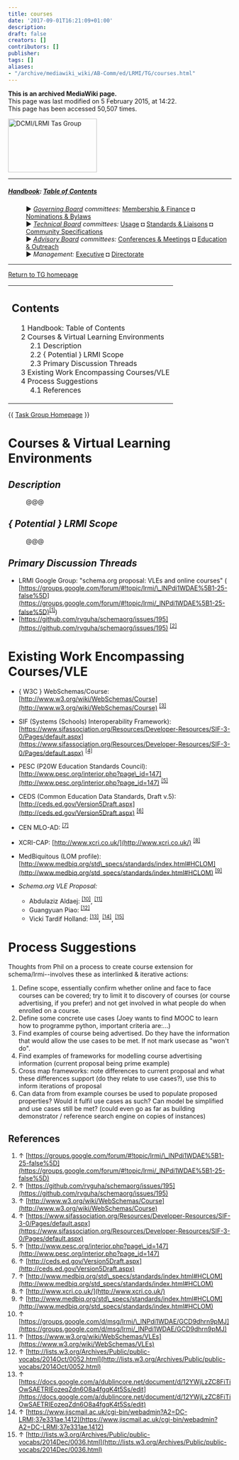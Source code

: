 ```yaml
---
title: courses
date: '2017-09-01T16:21:09+01:00'
description: 
draft: false
creators: []
contributors: []
publisher: 
tags: []
aliases:
- "/archive/mediawiki_wiki/AB-Comm/ed/LRMI/TG/courses.html"
---
```


 **This is an archived MediaWiki page.**  
This page was last modified on 5 February 2015, at 14:22.  
This page has been accessed 50,507 times.

[<img alt="DCMI/LRMI Tas Group" src="/archive/mediawiki_wiki/images/DC-LRMI_TG.png" width="200" height="121">](/archive/mediawiki_wiki/images/DC-LRMI_TG.png "DCMI/LRMI Tas Group")

* * *

##### [Handbook](/archive/mediawiki_wiki/DCMI_Handbook "DCMI Handbook"): [Table of Contents](/archive/mediawiki_wiki/DCMI_Handbook/ "DCMI Handbook") 
<dl>
<dd> ► <i><a href="/archive/mediawiki_wiki/DCMI_Governing_Board" title="DCMI Governing Board">Governing Board</a> committees:</i> <a href="/archive/mediawiki_wiki/DCMI_Governing_Board/finance" title="DCMI Governing Board/finance">Membership &amp; Finance</a> ◘ <a href="/archive/mediawiki_wiki/DCMI_Governing_Board/nominations" title="DCMI Governing Board/nominations">Nominations &amp; Bylaws</a> 
</dd>
<dd> ► <i><a href="/archive/mediawiki_wiki/DCMI_Technical_Board" title="DCMI Technical Board">Technical Board</a> committees:</i> <a href="/archive/mediawiki_wiki/DCMI_Technical_Board/usage" title="DCMI Technical Board/usage">Usage</a> ◘ <a href="/archive/mediawiki_wiki/DCMI_Technical_Board/standards" title="DCMI Technical Board/standards">Standards &amp; Liaisons</a> ◘ <a href="/archive/mediawiki_wiki/DCMI_Technical_Board/specifications" title="DCMI Technical Board/specifications">Community Specifications</a>
</dd>
<dd> ► <i><a href="/archive/mediawiki_wiki/DCMI_Advisory_Board" title="DCMI Advisory Board">Advisory Board</a> committees:</i> <a href="/archive/mediawiki_wiki/DCMI_Advisory_Board/meetings" title="DCMI Advisory Board/meetings">Conferences &amp; Meetings</a> ◘ <a href="/archive/mediawiki_wiki/DCMI_Advisory_Board/documentation" title="DCMI Advisory Board/documentation">Education &amp; Outreach</a>
</dd>
<dd> ► <i>Management:</i> <a href="/archive/mediawiki_wiki/Exec_Committee" title="Exec Committee">Executive</a> ◘ <a href="/archive/mediawiki_wiki/Exec_Committee/directorate" title="Exec Committee/directorate">Directorate</a>
</dd>
</dl>

* * *

[Return to TG homepage](/archive/mediawiki_wiki/AB-Comm/ed/LRMI/TG "AB-Comm/ed/LRMI/TG")

<table id="toc" class="toc">
  <tr>
    <td>
      <div id="toctitle">
        <h2>Contents</h2>
      </div>
      <ul>
        <li class="toclevel-1"><a href="#Handbook:_Table_of_Contents"><span class="tocnumber">1</span> <span class="toctext">Handbook: Table of Contents</span></a></li>
        <li class="toclevel-1 tocsection-1">
          <a href="#Courses_.26_Virtual_Learning_Environments"><span class="tocnumber">2</span> <span class="toctext">Courses &amp; Virtual Learning Environments</span></a>
          <ul>
            <li class="toclevel-2 tocsection-2"><a href="#Description"><span class="tocnumber">2.1</span> <span class="toctext">Description</span></a></li>
            <li class="toclevel-2 tocsection-3"><a href="#.7B_Potential_.7D_LRMI_Scope"><span class="tocnumber">2.2</span> <span class="toctext">{ Potential } LRMI Scope</span></a></li>
            <li class="toclevel-2 tocsection-4"><a href="#Primary_Discussion_Threads"><span class="tocnumber">2.3</span> <span class="toctext">Primary Discussion Threads</span></a></li>
          </ul>
        </li>
        <li class="toclevel-1 tocsection-5"><a href="#Existing_Work_Encompassing_Courses.2FVLE"><span class="tocnumber">3</span> <span class="toctext">Existing Work Encompassing Courses/VLE</span></a></li>
        <li class="toclevel-1 tocsection-6">
          <a href="#Process_Suggestions"><span class="tocnumber">4</span> <span class="toctext">Process Suggestions</span></a>
          <ul>
            <li class="toclevel-2 tocsection-7"><a href="#References"><span class="tocnumber">4.1</span> <span class="toctext">References</span></a></li>
          </ul>
        </li>
      </ul>
    </td>
  </tr>
</table>


{{ [Task Group Homepage](/archive/mediawiki_wiki/AB-Comm/ed/LRMI/TG "AB-Comm/ed/LRMI/TG") }}

# Courses & Virtual Learning Environments 

## _Description_ 
<dl><dd> @@@
</dd></dl>

## _{ Potential } LRMI Scope_ 
<dl><dd> @@@
</dd></dl>

## _Primary Discussion Threads_ 

- LRMI Google Group: "schema.org proposal: VLEs and online courses" ( [https://groups.google.com/forum/#!topic/lrmi/\_lNPdi1WDAE%5B1-25-false%5D](https://groups.google.com/forum/#!topic/lrmi/_lNPdi1WDAE%5B1-25-false%5D)<sup id="cite_ref-0" class="reference"><a href="#cite_note-0">[1]</a></sup>)
- [https://github.com/rvguha/schemaorg/issues/195](https://github.com/rvguha/schemaorg/issues/195) <sup id="cite_ref-1" class="reference"><a href="#cite_note-1">[2]</a></sup>

# Existing Work Encompassing Courses/VLE 

- { W3C } WebSchemas/Course: [http://www.w3.org/wiki/WebSchemas/Course](http://www.w3.org/wiki/WebSchemas/Course) <sup id="cite_ref-2" class="reference"><a href="#cite_note-2">[3]</a></sup>
- SIF (Systems (Schools) Interoperability Framework): [https://www.sifassociation.org/Resources/Developer-Resources/SIF-3-0/Pages/default.aspx](https://www.sifassociation.org/Resources/Developer-Resources/SIF-3-0/Pages/default.aspx) <sup id="cite_ref-3" class="reference"><a href="#cite_note-3">[4]</a></sup>
- PESC (P20W Education Standards Council): [http://www.pesc.org/interior.php?page\_id=147](http://www.pesc.org/interior.php?page_id=147) <sup id="cite_ref-4" class="reference"><a href="#cite_note-4">[5]</a></sup>
- CEDS (Common Education Data Standards, Draft v.5): [http://ceds.ed.gov/Version5Draft.aspx](http://ceds.ed.gov/Version5Draft.aspx) <sup id="cite_ref-5" class="reference"><a href="#cite_note-5">[6]</a></sup>
- CEN MLO-AD: <sup id="cite_ref-6" class="reference"><a href="#cite_note-6">[7]</a></sup>
- XCRI-CAP: [http://www.xcri.co.uk/](http://www.xcri.co.uk/) <sup id="cite_ref-7" class="reference"><a href="#cite_note-7">[8]</a></sup>
- MedBiquitous (LOM profile): [http://www.medbiq.org/std\_specs/standards/index.html#HCLOM](http://www.medbiq.org/std_specs/standards/index.html#HCLOM) <sup id="cite_ref-8" class="reference"><a href="#cite_note-8">[9]</a></sup>

- _Schema.org VLE Proposal:_
  - Abdulaziz Aldaej: <sup id="cite_ref-9" class="reference"><a href="#cite_note-9">[10]</a></sup>, <sup id="cite_ref-10" class="reference"><a href="#cite_note-10">[11]</a></sup>
  - Guangyuan Piao: <sup id="cite_ref-11" class="reference"><a href="#cite_note-11">[12]</a></sup>
  - Vicki Tardif Holland: <sup id="cite_ref-12" class="reference"><a href="#cite_note-12">[13]</a></sup>, <sup id="cite_ref-13" class="reference"><a href="#cite_note-13">[14]</a></sup>, <sup id="cite_ref-14" class="reference"><a href="#cite_note-14">[15]</a></sup>

# Process Suggestions 

Thoughts from Phil on a process to create course extension for schema/lrmi--involves these as interlinked & iterative actions:

1. Define scope, essentially confirm whether online and face to face courses can be covered; try to limit it to discovery of courses (or course advertising, if you prefer) and not get involved in what people do when enrolled on a course.
2. Define some concrete use cases (Joey wants to find MOOC to learn how to programme python, important criteria are:...)
3. Find examples of course being advertised. Do they have the information that would allow the use cases to be met. If not mark usecase as "won't do".
4. Find examples of frameworks for modelling course advertising information (current proposal being prime example)
5. Cross map frameworks: note differences to current proposal and what these differences support (do they relate to use cases?), use this to inform iterations of proposal
6. Can data from from example courses be used to populate proposed properties? Would it fulfil use cases as such? Can model be simplified and use cases still be met? (could even go as far as building demonstrator / reference search engine on copies of instances)

## References 

1. ↑ [https://groups.google.com/forum/#!topic/lrmi/\_lNPdi1WDAE%5B1-25-false%5D](https://groups.google.com/forum/#!topic/lrmi/_lNPdi1WDAE%5B1-25-false%5D)
2. ↑ [https://github.com/rvguha/schemaorg/issues/195](https://github.com/rvguha/schemaorg/issues/195)
3. ↑ [http://www.w3.org/wiki/WebSchemas/Course](http://www.w3.org/wiki/WebSchemas/Course)
4. ↑ [https://www.sifassociation.org/Resources/Developer-Resources/SIF-3-0/Pages/default.aspx](https://www.sifassociation.org/Resources/Developer-Resources/SIF-3-0/Pages/default.aspx)
5. ↑ [http://www.pesc.org/interior.php?page\_id=147](http://www.pesc.org/interior.php?page_id=147)
6. ↑ [http://ceds.ed.gov/Version5Draft.aspx](http://ceds.ed.gov/Version5Draft.aspx)
7. ↑ [http://www.medbiq.org/std\_specs/standards/index.html#HCLOM](http://www.medbiq.org/std_specs/standards/index.html#HCLOM)
8. ↑ [http://www.xcri.co.uk/](http://www.xcri.co.uk/)
9. ↑ [http://www.medbiq.org/std\_specs/standards/index.html#HCLOM](http://www.medbiq.org/std_specs/standards/index.html#HCLOM)
10. ↑ [https://groups.google.com/d/msg/lrmi/\_lNPdi1WDAE/GCD9dhrn9pMJ](https://groups.google.com/d/msg/lrmi/_lNPdi1WDAE/GCD9dhrn9pMJ)
11. ↑ [https://www.w3.org/wiki/WebSchemas/VLEs](https://www.w3.org/wiki/WebSchemas/VLEs)
12. ↑ [http://lists.w3.org/Archives/Public/public-vocabs/2014Oct/0052.html](http://lists.w3.org/Archives/Public/public-vocabs/2014Oct/0052.html)
13. ↑ [https://docs.google.com/a/dublincore.net/document/d/12YWjLzZC8FiTiOwSAETRIEozeqZdn6O8a4fgqK4t5Ss/edit](https://docs.google.com/a/dublincore.net/document/d/12YWjLzZC8FiTiOwSAETRIEozeqZdn6O8a4fgqK4t5Ss/edit)
14. ↑ [https://www.jiscmail.ac.uk/cgi-bin/webadmin?A2=DC-LRMI;37e331ae.1412](https://www.jiscmail.ac.uk/cgi-bin/webadmin?A2=DC-LRMI;37e331ae.1412)
15. ↑ [http://lists.w3.org/Archives/Public/public-vocabs/2014Dec/0036.html](http://lists.w3.org/Archives/Public/public-vocabs/2014Dec/0036.html)

